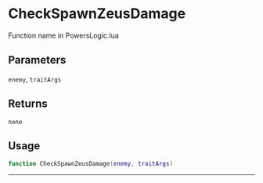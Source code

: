 # CheckSpawnZeusDamage
Function name in PowersLogic.lua
## Parameters
`enemy`, `traitArgs`
## Returns
`none`
## Usage
```lua
function CheckSpawnZeusDamage(enemy, traitArgs)
```
---
